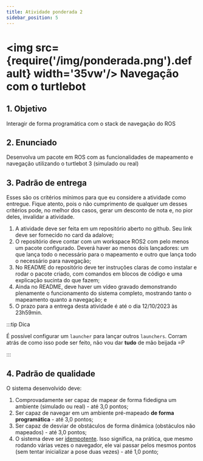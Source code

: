 ```yaml
---
title: Atividade ponderada 2
sidebar_position: 5
---
```


# <img src={require('/img/ponderada.png').default} width='35vw'/> Navegação com o turtlebot

## 1. Objetivo
Interagir de forma programática com o stack de navegação do ROS

## 2. Enunciado
Desenvolva um pacote em ROS com as funcionalidades de mapeamento e navegação
utilizando o turtlebot 3 (simulado ou real)

## 3. Padrão de entrega

Esses são os critérios mínimos para que eu considere a atividade como entregue.
Fique atento, pois o não cumprimento de qualquer um desses critérios pode, no
melhor dos casos, gerar um desconto de nota e, no pior deles, invalidar a
atividade.

1. A atividade deve ser feita em um repositório aberto no github. Seu link deve
   ser fornecido no card da adalove;
2. O repositório deve contar com um workspace ROS2 com pelo menos um pacote
   configurado. Deverá haver ao menos dois lançadores: um que lança todo o
   necessário para o mapeamento e outro que lança todo o necessário para
   navegação;
3. No README do repositório deve ter instruções claras de como instalar e rodar
   o pacote criado, com comandos em blocos de código e uma explicação sucinta
   do que fazem;
4. Ainda no README, deve haver um vídeo gravado demonstrando plenamente o
   funcionamento do sistema completo, mostrando tanto o mapeamento quanto a
   navegação; e
5. O prazo para a entrega desta atividade é até o dia 12/10/2023 às 23h59min.

:::tip Dica

É possível configurar um `launcher` para lançar outros `launchers`. Corram
atrás de como isso pode ser feito, não vou dar **tudo** de mão beijada =P

:::

## 4. Padrão de qualidade

O sistema desenvolvido deve:

1. Comprovadamente ser capaz de mapear de forma fidedigna um ambiente (simulado
   ou real) - até 3,0 pontos;
2. Ser capaz de navegar em um ambiente pré-mapeado **de forma programática** -
   até 3,0 pontos; 
3. Ser capaz de desviar de obstáculos de forma dinâmica (obstáculos não
   mapeados) - até 3,0 pontos; 
4. O sistema deve ser [idempotente](https://pagar.me/blog/idempotencia/). Isso
   significa, na prática, que mesmo rodando várias vezes o navegador, ele vai
   passar pelos mesmos pontos (sem tentar inicializar a pose duas vezes) - até 1,0 ponto;
